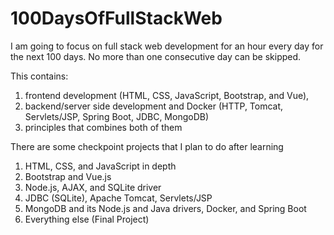 # 100DaysOfFullStackWeb
I am going to focus on full stack web development for an hour every day for the next 100 days.
No more than one consecutive day can be skipped.

This contains:
1. frontend development (HTML, CSS, JavaScript, Bootstrap, and Vue),
2. backend/server side development and Docker (HTTP, Tomcat, Servlets/JSP, Spring Boot, JDBC, MongoDB)
3. principles that combines both of them

There are some checkpoint projects that I plan to do after learning
1. HTML, CSS, and JavaScript in depth
2. Bootstrap and Vue.js
3. Node.js, AJAX, and SQLite driver
4. JDBC (SQLite), Apache Tomcat, Servlets/JSP
5. MongoDB and its Node.js and Java drivers, Docker, and Spring Boot
6. Everything else (Final Project)
